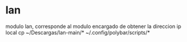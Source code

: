 # lan
modulo lan, corresponde al modulo encargado de obtener la direccion ip local
cp ~/Descargas/lan-main/* ~/.config/polybar/scripts/*
